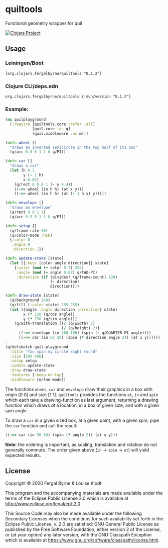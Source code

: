 # quiltools

Functional geometry wrapper for quil

[![Clojars Project](https://img.shields.io/clojars/v/org.clojars.fergalbyrne/quiltools.svg)](https://clojars.org/org.clojars.fergalbyrne/quiltools)

## Usage

### Leiningen/Boot

    [org.clojars.fergalbyrne/quiltools "0.1.2"]

### Clojure CLI/deps.edn

    org.clojars.fergalbyrne/quiltools {:mvn/version "0.1.2"}

### Example:

```clojure
(ns quilplayground
  (:require [quiltools.core :refer :all]
            [quil.core :as q]
            [quil.middleware :as m]))

(defn wheel []
  "draws an inverted semicircle in the top half of its box"
  (q/arc 0.5 0 1 1 0 q/PI))

(defn car []
  "draws a car"
  (let [h 0.3
        y (- 1 h)
        x 0.05]
    (q/rect 0 0.4 1 (- y 0.4))
    ((->> wheel (in h h) (at x y)))
    ((->> wheel (in h h) (at (- 1 h x) y)))))

(defn envelope []
  "draws an envelope"
  (q/rect 0 0 1 1)
  (q/arc 0.5 0 1 1 0 q/PI))

(defn setup []
  (q/frame-rate 50)
  (q/color-mode :hsb)
  {:color 0
   :angle 0
   :direction 1})

(defn update-state [state]
  (let [{:keys [color angle direction]} state]
    {:color (mod (+ color 0.7) 255)
     :angle (mod (+ angle 0.02) q/TWO-PI)
     :direction (if (divides? (q/frame-count) 120)
                    (- direction)
                    direction)}))

(defn draw-state [state]
  (q/background 240)
  (q/fill (:color state) 255 255)
  (let [{angle :angle direction :direction} state)
        x (* 150 (q/cos angle))
        y (* 150 (q/sin angle))]
    (q/with-translation [(/ (q/width) 2)
                         (/ (q/height) 2)]
      ((->> envelope (in 100 100) (spin (- q/QUARTER-PI angle))))
      ((->> car (in 50 50) (spin (* direction angle 2)) (at x y))))))
;
(q/defsketch quil-playground
  :title "You spin my circle right round"
  :size [500 500]
  :setup setup
  :update update-state
  :draw draw-state
  :features [:keep-on-top]
  :middleware [m/fun-mode])

```

The functions `wheel`, `car` and `envelope` draw their graphics in a box with origin [0 0] and size [1 1].
`quiltools` provides the functions `at`, `in` and `spin` which each take a drawing-function as last argument,
returning a drawing function which draws *at* a location, *in* a box of given size, and with a given *spin* angle.

To draw a `car` in a given sized box, at a given point, with a given spin, pipe the `car` function and call the result:

```clojure
((->> car (in 50 50) (spin (* angle 2)) (at x y)))
```

**Note**: the ordering is important, as scaling, translation and rotation do not generally commute. The order given above (`in` -> `spin` -> `at`) will yield expected results.

## License

Copyright © 2020 Fergal Byrne & Louise Klodt

This program and the accompanying materials are made available under the
terms of the Eclipse Public License 2.0 which is available at
http://www.eclipse.org/legal/epl-2.0.

This Source Code may also be made available under the following Secondary
Licenses when the conditions for such availability set forth in the Eclipse
Public License, v. 2.0 are satisfied: GNU General Public License as published by
the Free Software Foundation, either version 2 of the License, or (at your
option) any later version, with the GNU Classpath Exception which is available
at https://www.gnu.org/software/classpath/license.html.
